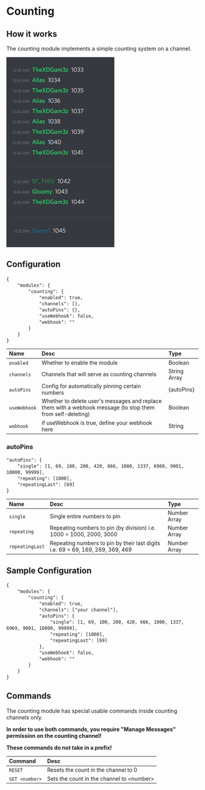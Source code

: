 # Counting

## How it works

The counting module implements a simple counting system on a channel.

![](../.gitbook/assets/image%20%284%29.png)

## Configuration

```text
{
	"modules": {
		"counting": {
			"enabled": true,
			"channels": [],
			"autoPins": {},
			"useWebhook": false,
			"webhook": ""
		}
	}
}
```

| Name | Desc | Type |
| :--- | :--- | :--- |
| `enabled` | Whether to enable the module | Boolean |
| `channels` | Channels that will serve as counting channels | String Array |
| `autoPins` | Config for automatically pinning certain numbers | {autoPins} |
| `useWebhook` | Whether to delete user's messages and replace them with a webhook message \(to stop them from self-deleting\) | Boolean |
| `webhook` | if useWebhook is true, define your webhook here | String |

### autoPins

```text
"autoPins": {
	"single": [1, 69, 100, 200, 420, 666, 1000, 1337, 6969, 9001, 10000, 99999],
	"repeating": [1000],
	"repeatingLast": [69]
}
```

| Name | Desc | Type |
| :--- | :--- | :--- |
| `single` | Single entire numbers to pin | Number Array |
| `repeating` | Repeating numbers to pin \(by division\) i.e. 1000 = 1000, 2000, 3000 | Number Array |
| `repeatingLast` | Repeating numbers to pin by their last digits i.e. 69 = 69, 169, 269, 369, 469 | Number Array |

## Sample Configuration

```text
{
	"modules": {
		"counting": {
			"enabled": true,
			"channels": ["your channel"],
			"autoPins": {
				"single": [1, 69, 100, 200, 420, 666, 1000, 1337, 6969, 9001, 10000, 99999],
				"repeating": [1000],
				"repeatingLast": [69]
			},
			"useWebhook": false,
			"webhook": ""
		}
	}
}
```

## Commands

The counting module has special usable commands inside counting channels only.

**In order to use both commands, you require "Manage Messages" permission on the counting channel!**

**These commands do not take in a prefix!**

| Command | Desc |
| :--- | :--- |
| `RESET` | Resets the count in the channel to 0 |
| `SET <number>` | Sets the count in the channel to &lt;number&gt; |

